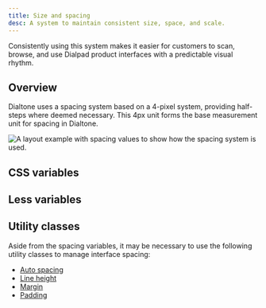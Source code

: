 ```yaml
---
title: Size and spacing
desc: A system to maintain consistent size, space, and scale.
---
```


Consistently using this system makes it easier for customers to scan, browse, and use Dialpad product interfaces with a predictable visual rhythm.

## Overview

Dialtone uses a spacing system based on a 4-pixel system, providing half-steps where deemed necessary. This 4px unit forms the base measurement unit for spacing in Dialtone.

<div class="d-ta-center">
  <img :src="$withBase('/assets/images/spacing-example.png')" alt="A layout example with spacing values to show how the spacing system is used." class="d-w80p" />
</div>

## CSS variables

<spacing-system-table kind="css"></spacing-system-table>

## Less variables

<spacing-system-table kind="less"></spacing-system-table>

## Utility classes

Aside from the spacing variables, it may be necessary to use the following utility classes to manage interface spacing:

- [Auto spacing](../../utilities/spacing/auto-spacing)
- [Line height](../../utilities/typography/line-height)
- [Margin](../../utilities/spacing/margin)
- [Padding](../../utilities/spacing/padding)

